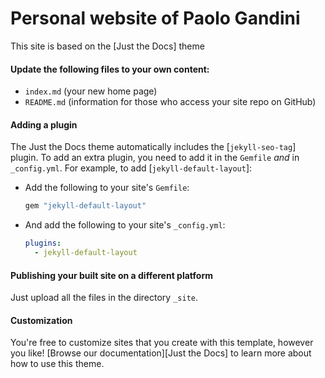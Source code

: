 # Personal website of Paolo Gandini
This site is based on the [Just the Docs] theme

#### Update the following files to your own content:
- `index.md` (your new home page)
- `README.md` (information for those who access your site repo on GitHub)

#### Adding a plugin
The Just the Docs theme automatically includes the [`jekyll-seo-tag`] plugin.
To add an extra plugin, you need to add it in the `Gemfile` *and* in `_config.yml`.
For example, to add [`jekyll-default-layout`]:
- Add the following to your site's `Gemfile`:
  ```ruby
  gem "jekyll-default-layout"
  ```
- And add the following to your site's `_config.yml`:
  ```yaml
  plugins:
    - jekyll-default-layout
  ```
#### Publishing your built site on a different platform
Just upload all the files in the directory `_site`.

#### Customization
You're free to customize sites that you create with this template, however you like!
[Browse our documentation][Just the Docs] to learn more about how to use this theme.
